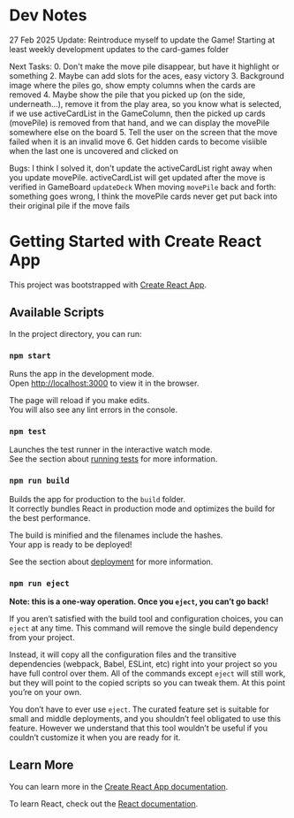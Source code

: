 # Dev Notes

27 Feb 2025
Update:
Reintroduce myself to update the Game! Starting at least weekly development updates to the card-games folder

Next Tasks:
0. Don't make the move pile disappear, but have it highlight or something
2. Maybe can add slots for the aces, easy victory
3. Background image where the piles go, show empty columns when the cards are removed
4. Maybe show the pile that you picked up (on the side, underneath...), remove it from the play area, so you know what is selected, if we use
    activeCardList in the GameColumn, then the picked up cards (movePile) is removed from that hand, and we can display the movePile somewhere 
    else on the board
5. Tell the user on the screen that the move failed when it is an invalid move
6. Get hidden cards to become visiible when the last one is uncovered and clicked on

Bugs:
I think I solved it, don't update the activeCardList right away when you update movePile. activeCardList will get updated after the move is verified in GameBoard `updateDeck`
When moving `movePile` back and forth: something goes wrong, I think the movePile cards never get put back into their original pile if the move fails





# Getting Started with Create React App

This project was bootstrapped with [Create React App](https://github.com/facebook/create-react-app).

## Available Scripts

In the project directory, you can run:

### `npm start`

Runs the app in the development mode.\
Open [http://localhost:3000](http://localhost:3000) to view it in the browser.

The page will reload if you make edits.\
You will also see any lint errors in the console.

### `npm test`

Launches the test runner in the interactive watch mode.\
See the section about [running tests](https://facebook.github.io/create-react-app/docs/running-tests) for more information.

### `npm run build`

Builds the app for production to the `build` folder.\
It correctly bundles React in production mode and optimizes the build for the best performance.

The build is minified and the filenames include the hashes.\
Your app is ready to be deployed!

See the section about [deployment](https://facebook.github.io/create-react-app/docs/deployment) for more information.

### `npm run eject`

**Note: this is a one-way operation. Once you `eject`, you can’t go back!**

If you aren’t satisfied with the build tool and configuration choices, you can `eject` at any time. This command will remove the single build dependency from your project.

Instead, it will copy all the configuration files and the transitive dependencies (webpack, Babel, ESLint, etc) right into your project so you have full control over them. All of the commands except `eject` will still work, but they will point to the copied scripts so you can tweak them. At this point you’re on your own.

You don’t have to ever use `eject`. The curated feature set is suitable for small and middle deployments, and you shouldn’t feel obligated to use this feature. However we understand that this tool wouldn’t be useful if you couldn’t customize it when you are ready for it.

## Learn More

You can learn more in the [Create React App documentation](https://facebook.github.io/create-react-app/docs/getting-started).

To learn React, check out the [React documentation](https://reactjs.org/).
